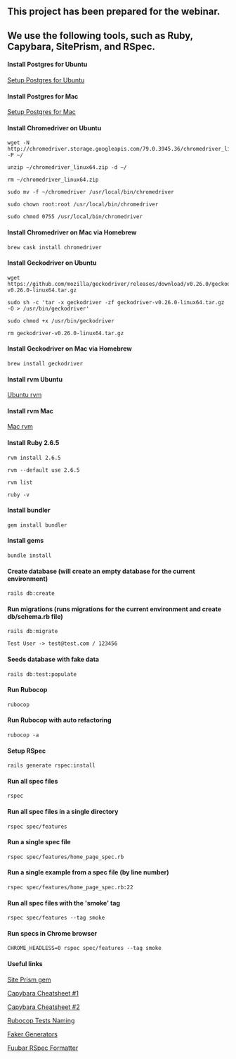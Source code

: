 ## This project has been prepared for the webinar.
## We use the following tools, such as **Ruby**, **Capybara**, **SitePrism**, and **RSpec**.

#### Install Postgres for Ubuntu

[Setup Postgres for Ubuntu](https://www.digitalocean.com/community/tutorials/how-to-install-and-use-postgresql-on-ubuntu-18-04)

#### Install Postgres for Mac

[Setup Postgres for Mac](https://www.codementor.io/@engineerapart/getting-started-with-postgresql-on-mac-osx-are8jcopb)

#### Install Chromedriver on Ubuntu

```shell
wget -N http://chromedriver.storage.googleapis.com/79.0.3945.36/chromedriver_linux64.zip -P ~/
```

```shell
unzip ~/chromedriver_linux64.zip -d ~/
```

```shell
rm ~/chromedriver_linux64.zip
```

```shell
sudo mv -f ~/chromedriver /usr/local/bin/chromedriver
```

```shell
sudo chown root:root /usr/local/bin/chromedriver
```

```shell
sudo chmod 0755 /usr/local/bin/chromedriver
```

#### Install Chromedriver on Mac via Homebrew

```shell
brew cask install chromedriver
```

#### Install Geckodriver on Ubuntu

```shell
wget https://github.com/mozilla/geckodriver/releases/download/v0.26.0/geckodriver-v0.26.0-linux64.tar.gz
```

```shell
sudo sh -c 'tar -x geckodriver -zf geckodriver-v0.26.0-linux64.tar.gz -O > /usr/bin/geckodriver'
```

```shell
sudo chmod +x /usr/bin/geckodriver
```

```shell
rm geckodriver-v0.26.0-linux64.tar.gz
```

#### Install Geckodriver on Mac via Homebrew

```shell
brew install geckodriver
```

#### Install rvm Ubuntu

[Ubuntu rvm](https://github.com/rvm/ubuntu_rvm)

#### Install rvm Mac

[Mac rvm](https://null-byte.wonderhowto.com/how-to/mac-for-hackers-install-rvm-maintain-ruby-environments-macos-0174401/)

#### Install Ruby 2.6.5

```shell
rvm install 2.6.5
```

```shell
rvm --default use 2.6.5
```

```shell
rvm list
```

```shell
ruby -v
```

#### Install bundler

```shell
gem install bundler
```

#### Install gems

```shell
bundle install
```

#### Create database (will create an empty database for the current environment)

```shell
rails db:create
```

#### Run migrations (runs migrations for the current environment and create db/schema.rb file)

```shell
rails db:migrate
```

```shell
Test User -> test@test.com / 123456
```

#### Seeds database with fake data

```shell
rails db:test:populate
```
#### Run Rubocop

```shell
rubocop
```

#### Run Rubocop with auto refactoring

```shell
rubocop -a
```

#### Setup RSpec

```shell
rails generate rspec:install
```

#### Run all spec files

```shell
rspec
```

#### Run all spec files in a single directory

```shell
rspec spec/features
```

#### Run a single spec file

```shell
rspec spec/features/home_page_spec.rb
```

#### Run a single example from a spec file (by line number)

```shell
rspec spec/features/home_page_spec.rb:22
```

#### Run all spec files with the 'smoke' tag

```shell
rspec spec/features --tag smoke
```

#### Run specs in Chrome browser

```shell
CHROME_HEADLESS=0 rspec spec/features --tag smoke
```

#### Useful links

[Site Prism gem](https://github.com/site-prism/site_prism)

[Capybara Cheatsheet #1](https://gist.github.com/tomas-stefano/6652111)

[Capybara Cheatsheet #2](https://blog.morizyun.com/blog/capybara-selenium-webdriver-ruby/index.html)

[Rubocop Tests Naming](https://github.com/rubocop-hq/rspec-style-guide#naming)

[Faker Generators](https://github.com/faker-ruby/faker#generators)

[Fuubar RSpec Formatter](https://github.com/thekompanee/fuubar)
